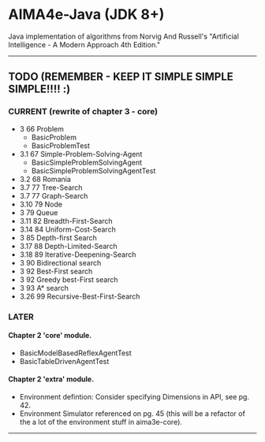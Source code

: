 # AIMA4e-Java (JDK 8+)
Java implementation of algorithms from Norvig And Russell's "Artificial Intelligence - A Modern Approach 4th Edition."

---

## TODO (REMEMBER - KEEP IT SIMPLE SIMPLE SIMPLE!!!! :)
### CURRENT (rewrite of chapter 3 - core)
* 3 	66	Problem
    * BasicProblem
    * BasicProblemTest
* 3.1 	67	Simple-Problem-Solving-Agent
    * BasicSimpleProblemSolvingAgent
    * BasicSimpleProblemSolvingAgentTest
* 3.2 	68	Romania
* 3.7 	77	Tree-Search
* 3.7 	77	Graph-Search
* 3.10	79	Node
* 3 	79	Queue
* 3.11	82	Breadth-First-Search
* 3.14	84	Uniform-Cost-Search
* 3 	85	Depth-first Search
* 3.17	88	Depth-Limited-Search
* 3.18	89	Iterative-Deepening-Search
* 3 	90	Bidirectional search
* 3 	92	Best-First search
* 3 	92	Greedy best-First search
* 3 	93	A* search
* 3.26	99	Recursive-Best-First-Search

### LATER

#### Chapter 2 'core' module.
* BasicModelBasedReflexAgentTest
* BasicTableDrivenAgentTest

#### Chapter 2 'extra' module.
* Environment defintion: Consider specifying Dimensions in API, see pg. 42.
* Environment Simulator referenced on pg. 45 (this will be a refactor of the a lot of the environment stuff
  in aima3e-core).

---



